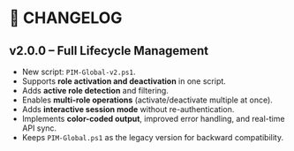 # 📜 CHANGELOG

## v2.0.0 – Full Lifecycle Management
- New script: `PIM-Global-v2.ps1`.
- Supports **role activation and deactivation** in one script.
- Adds **active role detection** and filtering.
- Enables **multi-role operations** (activate/deactivate multiple at once).
- Adds **interactive session mode** without re-authentication.
- Implements **color-coded output**, improved error handling, and real-time API sync.
- Keeps `PIM-Global.ps1` as the legacy version for backward compatibility.
